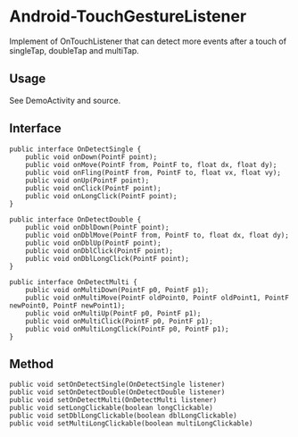 # **Android-TouchGestureListener** #

Implement of OnTouchListener that can detect more events after a touch of singleTap, doubleTap and multiTap.

## **Usage** ##

See DemoActivity and source.

## **Interface** ##

	public interface OnDetectSingle {
		public void onDown(PointF point);
		public void onMove(PointF from, PointF to, float dx, float dy);
		public void onFling(PointF from, PointF to, float vx, float vy);
		public void onUp(PointF point);
		public void onClick(PointF point);
		public void onLongClick(PointF point);
	}

	public interface OnDetectDouble {
		public void onDblDown(PointF point);
		public void onDblMove(PointF from, PointF to, float dx, float dy);
		public void onDblUp(PointF point);
		public void onDblClick(PointF point);
		public void onDblLongClick(PointF point);
	}
	
	public interface OnDetectMulti {
		public void onMultiDown(PointF p0, PointF p1);
		public void onMultiMove(PointF oldPoint0, PointF oldPoint1, PointF newPoint0, PointF newPoint1);
		public void onMultiUp(PointF p0, PointF p1);
		public void onMultiClick(PointF p0, PointF p1);
		public void onMultiLongClick(PointF p0, PointF p1);
	}

## **Method** ##

	public void setOnDetectSingle(OnDetectSingle listener)
	public void setOnDetectDouble(OnDetectDouble listener)
	public void setOnDetectMulti(OnDetectMulti listener)
	public void setLongClickable(boolean longClickable)
	public void setDblLongClickable(boolean dblLongClickable)
	public void setMultiLongClickable(boolean multiLongClickable)